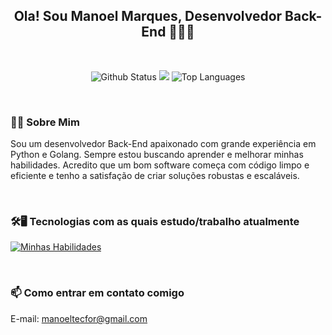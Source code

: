### <h2 align='center'> Ola! Sou Manoel Marques, Desenvolvedor Back-End 👩🏻‍💻 </h2>

<br>
<div align="center">

![Github Status](https://github-readme-stats.vercel.app/api?username=manoelmarquesfor&show_icons=true&hide_border=true&count_private=true&theme=dark)
<a href="http://www.github.com/manoelmarquesfor"><img src="https://github-readme-streak-stats.herokuapp.com/?user=manoelmarquesfor&hide_border=true&theme=dark&layout=compact" /></a>
![Top Languages](https://github-readme-stats.vercel.app/api/top-langs/?username=manoelmarquesfor&langs_count=10&count_private=true&hide_border=true&theme=dark&layout=compact&hide_progress=true&hide=javascript,html)
</div>

<br>

### 👨‍💻 Sobre Mim
Sou um desenvolvedor Back-End apaixonado com grande experiência em Python e Golang. Sempre estou buscando aprender e melhorar minhas habilidades. Acredito que um bom software começa com código limpo e eficiente e tenho a satisfação de criar soluções robustas e escaláveis.

<br>

### 🛠️🖥️ Tecnologias com as quais estudo/trabalho atualmente 
[![Minhas Habilidades](https://skillicons.dev/icons?i=py,go,docker,mongodb,bots,fastapi,linux,git,github,vscode)](https://skillicons.dev)
 
<br>

### 📫 Como entrar em contato comigo
E-mail: manoeltecfor@gmail.com

 
 
<!--
<div style="display: inline_block"><br>
  <img align="center" alt="Manoel-Python" height="50" width="60" src="https://raw.githubusercontent.com/devicons/devicon/master/icons/python/python-original.svg">
  <img align="center" alt="Manoel-Golang" height="50" width="60" src="https://cdn.jsdelivr.net/gh/devicons/devicon/icons/go/go-original.svg" />
  <img align="center" alt="Manoel-Docker" height="50" width="60" src="https://cdn.jsdelivr.net/gh/devicons/devicon/icons/docker/docker-original.svg" />  
  <img align="center" alt="Manoel-VsCoder" height="50" width="60" src="https://cdn.jsdelivr.net/gh/devicons/devicon/icons/vscode/vscode-original.svg" />  
</div>
-->





